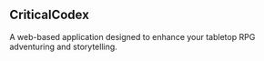## CriticalCodex

A web-based application designed to enhance your tabletop RPG adventuring and storytelling.
